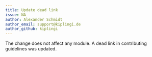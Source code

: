 ```yaml
---
title: Update dead link
issue: NA
author: Alexander Schmidt
author_email: support@kiplingi.de
author_github: kiplingi
---
```


The change does not affect any module. A dead link in contributing guidelines was updated. 
